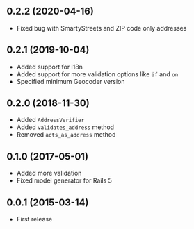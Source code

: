 ## 0.2.2 (2020-04-16)

- Fixed bug with SmartyStreets and ZIP code only addresses

## 0.2.1 (2019-10-04)

- Added support for i18n
- Added support for more validation options like `if` and `on`
- Specified minimum Geocoder version

## 0.2.0 (2018-11-30)

- Added `AddressVerifier`
- Added `validates_address` method
- Removed `acts_as_address` method

## 0.1.0 (2017-05-01)

- Added more validation
- Fixed model generator for Rails 5

## 0.0.1 (2015-03-14)

- First release
